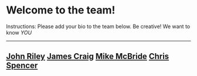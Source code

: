 # Welcome to the team!  

Instructions: Please add your bio to the team below.  Be creative!  We want to know *YOU*

-------------

[John Riley](john-riley.md)
[James Craig](james-craig.md)
[Mike McBride](mike.md)
[Chris Spencer](chris.spencer.md)
---------

